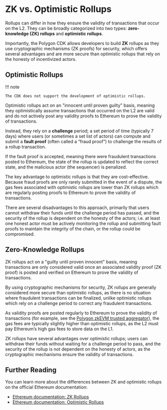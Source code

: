 # ZK vs. Optimistic Rollups

Rollups can differ in how they ensure the validity of transactions that occur on the L2. They can be broadly categorized into two types: **zero-knowledge (ZK) rollups** and **optimistic rollups**.

Importantly, the Polygon CDK allows developers to build **ZK** rollups as they use cryptographic mechanisms (ZK proofs) for security, which offers several advantages and are more secure than optimistic rollups that rely on the honesty of incentivized actors.

## Optimistic Rollups

!!! note

    The CDK does not support the development of optimistic rollups.

Optimistic rollups act on an "innocent until proven guilty" basis, meaning they optimistically assume transactions that occurred on the L2 are valid and do not actively post any validity proofs to Ethereum to prove the validity of transactions.

Instead, they rely on a **challenge** period; a set period of time (typically 7 days) where users (or sometimes a set list of actors) can compute and submit a **fault proof** (often called a &ldquo;fraud proof&rdquo;) to challenge the results of a rollup transaction.

If the fault proof is accepted, meaning there were fraudulent transactions posted to Ethereum, the state of the rollup is updated to reflect the correct state, and the malicious actor (the sequencer) is penalized.

The key advantage to optimistic rollups is that they are cost-effective. Because fraud proofs are only rarely submitted in the event of a dispute, the gas fees associated with optimistic rollups are lower than ZK rollups which are regularly posting proofs to Ethereum to prove the validity of transactions.

There are several disadvantages to this approach, primarily that users cannot withdraw their funds until the challenge period has passed, and the security of the rollup is dependent on the honesty of the actors; i.e. at least one honest actor must be actively monitoring the rollup and submitting fault proofs to maintain the integrity of the chain, or the rollup could be compromised.

## Zero-Knowledge Rollups

ZK rollups act on a "guilty until proven innocent" basis, meaning transactions are only considered valid once an associated validity proof (ZK proof) is posted and verified on Ethereum to prove the validity of transactions.

By using cryptographic mechanisms for security, ZK rollups are generally considered more secure than optimistic rollups, as there is no situation where fraudulent transactions can be finalized, unlike optimistic rollups which rely on a challenge period to correct any fraudulent transactions.

As validity proofs are posted regularly to Ethereum to prove the validity of transactions (for example, see the [Polygon zkEVM trusted aggregator](https://etherscan.io/address/0x6329Fe417621925C81c16F9F9a18c203C21Af7ab)), the gas fees are typically slightly higher than optimistic rollups, as the L2 must pay Ethereum&rsquo;s high gas fees to store data on the L1.

ZK rollups have several advantages over optimistic rollups; users can withdraw their funds without waiting for a challenge period to pass, and the security of the rollup is not dependent on the honesty of actors, as the cryptographic mechanisms ensure the validity of transactions.

## Further Reading

You can learn more about the differences between ZK and optimistic rollups on the official Ethereum documentation:

- [Ethereum documentation: ZK Rollups](https://ethereum.org/en/developers/docs/scaling/zk-rollups/)
- [Ethereum documentation: Optimistic Rollups](https://ethereum.org/en/developers/docs/scaling/optimistic-rollups/)
